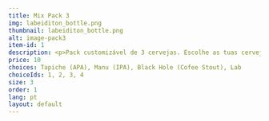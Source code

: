 ```yaml
---
title: Mix Pack 3
img: labeiditon_bottle.png
thumbnail: labeiditon_bottle.png
alt: image-pack3
item-id: 1
description: <p>Pack customizável de 3 cervejas. Escolhe as tuas cervejas em baixo.</p>
price: 10
choices: Tapiche (APA), Manu (IPA), Black Hole (Cofee Stout), Lab
choiceIds: 1, 2, 3, 4
size: 3
order: 1
lang: pt
layout: default
---
```


